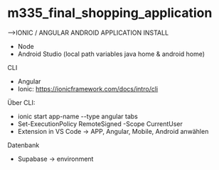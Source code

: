 # m335_final_shopping_application
-->IONIC / ANGULAR ANDROID APPLICATION
INSTALL
- Node
- Android Studio (local path variables java home & android home)

CLI
- Angular
- Ionic: https://ionicframework.com/docs/intro/cli

Über CLI:
- ionic start app-name --type angular tabs
- Set-ExecutionPolicy RemoteSigned -Scope CurrentUser
- Extension in VS Code -> APP, Angular, Mobile, Android anwählen

Datenbank
- Supabase -> environment 
